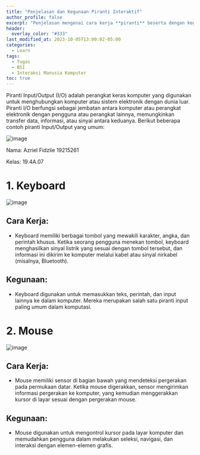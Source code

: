 ```yaml
---
title: "Penjelasan dan Kegunaan Piranti Interaktif"
author_profile: false
excerpt: "Penjelasan mengenai cara kerja **piranti** beserta dengan kegunaan."
header:
  overlay_color: "#333"
last_modified_at: 2023-10-05T13:00:02-05:00
categories:
  - Learn
tags:
  - Tugas
  - BSI
  - Interaksi Manusia Komputer
toc: true
---
```


Piranti Input/Output (I/O) adalah perangkat keras komputer yang digunakan untuk menghubungkan komputer atau sistem elektronik dengan dunia luar. Piranti I/O berfungsi sebagai jembatan antara komputer atau perangkat elektronik dengan pengguna atau perangkat lainnya, memungkinkan transfer data, informasi, atau sinyal antara keduanya. Berikut beberapa contoh piranti Input/Output yang umum:

![image](https://github.com/azrielbsi/azrielbsi.github.io/assets/126305178/b4edd797-18cd-4980-976a-3938b0e1d9b8)

Nama: Azriel Fidzlie 19215261 

Kelas: 19.4A.07

# 1. Keyboard

![image](https://github.com/azrielbsi/azrielbsi.github.io/assets/126305178/03c57d88-de45-4d28-baea-fd3ece6acd3e)

## Cara Kerja:
- Keyboard memiliki berbagai tombol yang mewakili karakter, angka, dan perintah khusus. Ketika seorang pengguna menekan tombol, keyboard menghasilkan sinyal listrik yang sesuai dengan tombol tersebut, dan informasi ini dikirim ke komputer melalui kabel atau sinyal nirkabel (misalnya, Bluetooth).

## Kegunaan:
- Keyboard digunakan untuk memasukkan teks, perintah, dan input lainnya ke dalam komputer. Mereka merupakan salah satu piranti input paling umum dalam komputasi.

# 2. Mouse

![image](https://github.com/azrielbsi/azrielbsi.github.io/assets/126305178/db7c224d-7013-4b39-aab6-d95c89300d1c)

## Cara Kerja:
- Mouse memiliki sensor di bagian bawah yang mendeteksi pergerakan pada permukaan datar. Ketika mouse digerakkan, sensor mengirimkan informasi pergerakan ke komputer, yang kemudian menggerakkan kursor di layar sesuai dengan pergerakan mouse.

## Kegunaan:
- Mouse digunakan untuk mengontrol kursor pada layar komputer dan memudahkan pengguna dalam melakukan seleksi, navigasi, dan interaksi dengan elemen-elemen grafis.
